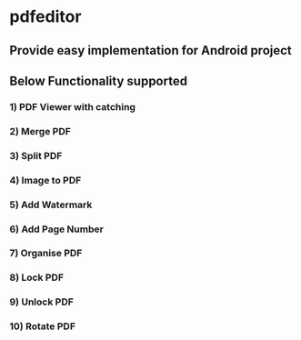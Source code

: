 # pdfeditor

## Provide easy implementation for Android project
## Below Functionality supported 
 
### 1) PDF Viewer with catching
### 2) Merge PDF
### 3) Split PDF
### 4) Image to PDF
### 5) Add Watermark
### 6) Add Page Number
### 7) Organise PDF
### 8) Lock PDF
### 9) Unlock PDF
### 10) Rotate PDF
